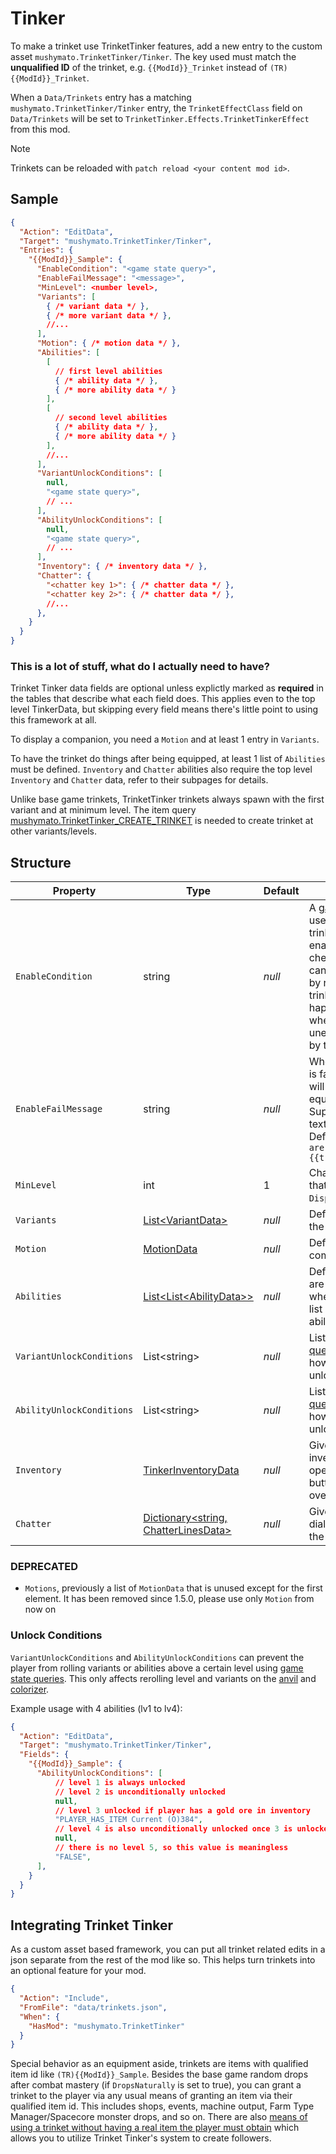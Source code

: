 # Tinker

To make a trinket use TrinketTinker features, add a new entry to the custom asset `mushymato.TrinketTinker/Tinker`.
The key used must match the __unqualified ID__ of the trinket, e.g. `{{ModId}}_Trinket` instead of `(TR){{ModId}}_Trinket`.

When a `Data/Trinkets` entry has a matching `mushymato.TrinketTinker/Tinker` entry, the `TrinketEffectClass` field on `Data/Trinkets` will be set to `TrinketTinker.Effects.TrinketTinkerEffect` from this mod.

> [!NOTE]
> Trinkets can be reloaded with `patch reload <your content mod id>`.

## Sample

```json
{
  "Action": "EditData",
  "Target": "mushymato.TrinketTinker/Tinker",
  "Entries": {
    "{{ModId}}_Sample": {
      "EnableCondition": "<game state query>",
      "EnableFailMessage": "<message>",
      "MinLevel": <number level>,
      "Variants": [
        { /* variant data */ },
        { /* more variant data */ },
        //...
      ],
      "Motion": { /* motion data */ },
      "Abilities": [
        [
          // first level abilities
          { /* ability data */ },
          { /* more ability data */ }
        ],
        [
          // second level abilities
          { /* ability data */ },
          { /* more ability data */ }
        ],
        //...
      ],
      "VariantUnlockConditions": [
        null,
        "<game state query>",
        // ...
      ],
      "AbilityUnlockConditions": [
        null,
        "<game state query>",
        // ...
      ],
      "Inventory": { /* inventory data */ },
      "Chatter": {
        "<chatter key 1>": { /* chatter data */ },
        "<chatter key 2>": { /* chatter data */ },
        //...
      },
    }
  }
}
```

### This is a lot of stuff, what do I actually need to have?

Trinket Tinker data fields are optional unless explictly marked as **required** in the tables that describe what each field does. This applies even to the top level TinkerData, but skipping every field means there's little point to using this framework at all.

To display a companion, you need a `Motion` and at least 1 entry in `Variants`.

To have the trinket do things after being equipped, at least 1 list of `Abilities` must be defined. `Inventory` and `Chatter` abilities also require the top level `Inventory` and `Chatter` data, refer to their subpages for details.

Unlike base game trinkets, TrinketTinker trinkets always spawn with the first variant and at minimum level. The item query [mushymato.TrinketTinker_CREATE_TRINKET](007-Utility.md) is needed to create trinket at other variants/levels.

## Structure

| Property | Type | Default | Notes |
| -------- | ---- | ------- | ----- |
| `EnableCondition` | string | _null_ | A [game state query](https://stardewvalleywiki.com/Modding:Game_state_queries) used to check if the trinket should be enabled. This is checked on equip, it can only be rechecked by reequipping the trinket. The check also happens every night, when the trinket is unequipped/reequipped by the game. |
| `EnableFailMessage` | string | _null_ | When `EnableCondition` is false, this message will be displayed upon equipping the trinket. Supports tokenized text.<br/>Default message: ` "You are not worthy of {{trinketName}}..."` |
| `MinLevel` | int | 1 | Changes the level value that will replace `{0}` in `DisplayName`. |
| `Variants` | [List\<VariantData\>](002-Variant.md) | _null_ | Defines the sprites of the companion. |
| `Motion` | [MotionData](003-Motion.md) | _null_ | Defines how the companion moves. |
| `Abilities` | [List\<List\<AbilityData\>\>](004-Ability.md) | _null_ | Defines what effects are activated, and when. Each list in the list of lists represents 1 ability level. |
| `VariantUnlockConditions` | List\<string\> | _null_ | List of [game state queries](https://stardewvalleywiki.com/Modding:Game_state_queries) that determine how many variants are unlocked. |
| `AbilityUnlockConditions` | List\<string\> | _null_ | List of [game state queries](https://stardewvalleywiki.com/Modding:Game_state_queries) that determine how many abilities are unlocked. 
| `Inventory` | [TinkerInventoryData](005.0-Inventory.md) | _null_ | Gives the trinket an inventory that can be opened by the "use" button (RightClick/X) over the trinket item. |
| `Chatter` | [Dictionary\<string, ChatterLinesData\>](005.1-Chatter.md) | _null_ | Gives the trinket dialogue for use with the [Chatter ability](005.1-Chatter.md). |

### DEPRECATED
- `Motions`, previously a list of `MotionData` that is unused except for the first element. It has been removed since 1.5.0, please use only `Motion` from now on

### Unlock Conditions

`VariantUnlockConditions` and `AbilityUnlockConditions` can prevent the player from rolling variants or abilities above a certain level using [game state queries](https://stardewvalleywiki.com/Modding:Game_state_queries). This only affects rerolling level and variants on the [anvil](https://stardewvalleywiki.com/Anvil) and [colorizer](007-Utility.md).

Example usage with 4 abilities (lv1 to lv4):

```json
{
  "Action": "EditData",
  "Target": "mushymato.TrinketTinker/Tinker",
  "Fields": {
    "{{ModId}}_Sample": {
      "AbilityUnlockConditions": [
          // level 1 is always unlocked
          // level 2 is unconditionally unlocked
          null,
          // level 3 unlocked if player has a gold ore in inventory
          "PLAYER_HAS_ITEM Current (O)384",
          // level 4 is also unconditionally unlocked once 3 is unlocked
          null,
          // there is no level 5, so this value is meaningless
          "FALSE",
      ],
    }
  }
}
```

## Integrating Trinket Tinker

As a custom asset based framework, you can put all trinket related edits in a json separate from the rest of the mod like so. This helps turn trinkets into an optional feature for your mod.

```json
{
  "Action": "Include",
  "FromFile": "data/trinkets.json",
  "When": {
    "HasMod": "mushymato.TrinketTinker"
  }
}
```

Special behavior as an equipment aside, trinkets are items with qualified item id like `(TR){{ModId}}_Sample`. Besides the base game random drops after combat mastery (if `DropsNaturally` is set to true), you can grant a trinket to the player via any usual means of granting an item via their qualified item id. This includes shops, events, machine output, Farm Type Manager/Spacecore monster drops, and so on. There are also [means of using a trinket without having a real item the player must obtain](007.2-Actions.md) which allows you to utilize Trinket Tinker's system to create followers.
